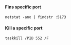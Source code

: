 #### Fins specific port

```netstat -ano | findstr :5173```

#### Kill a specific port

```taskkill /PID 552 /F```